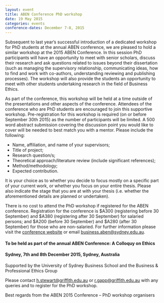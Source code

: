 ```yaml
---
layout: event
title: ABEN Conference PhD workshop
date: 19 May 2015
categories: events
conference-dates: December 7-8, 2015
---
```


Subsequent to last year’s successful introduction of a dedicated workshop for PhD students at the annual ABEN conference, we are pleased to hold a similar workshop at the 2015 ABEN Conference. In this session PhD participants will have an opportunity to meet with senior scholars, discuss their research and ask questions related to issues beyond their dissertation (such as managing the supervisory relationship, communicating ideas, how to find and work with co-authors, understanding reviewing and publishing processes). The workshop will also provide the students an opportunity to meet with other students undertaking research in the field of Business Ethics.

As part of the conference, this workshop will be held at a time outside of the presentations and other aspects of the conference. Attendees of the conference who are PhD students are encouraged to join this supportive workshop. Pre-registration for this workshop is required (on or before September 30th 2015) as the number of participants will be limited. A 500 word abstract submission covering the discussion point you would like to cover will be needed to best match you with a mentor. Please include the following:

* Name, affiliation, and name of your supervisors; 
* Title of project; 
* Research question/s; 
* Theoretical approach/literature review (include significant references); 
* Method/methodology; 
* Expected contribution. 

It is your choice as to whether you decide to focus mostly on a specific part of your current work, or whether you focus on your entire thesis.  Please also indicate the stage that you are at with your thesis (i.e. whether the aforementioned details are planned or undertaken).

There is no cost to attend the PhD workshop if registered for the ABEN conference. Registration for the conference is $A300 (registering before 30 September) and $A380 (registering after 30 September) for salaried persons; and $A200 (before 30 September) and $A280 (after 30 September) for those who are non-salaried. For further information please visit the [conference website](http://sydney.edu.au/business/research/bpeg/aben) or email business.aben@sydney.edu.au.

#### To be held as part of the annual ABEN Conference: A Colloquy on Ethics

#### Sydney, 7th and 8th December 2015, Sydney, Australia

Supported by the University of Sydney Business School and the Business & Professional Ethics Group

Please contact h.stewart@griffith.edu.au or r.gapp@griffith.edu.au with any queries and to register for the PhD workshop.

Best regards from the ABEN 2015 Conference – PhD workshop organisers

